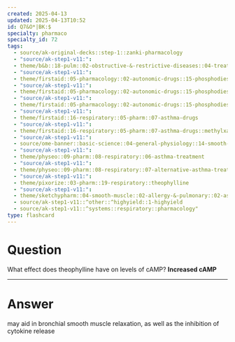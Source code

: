 ```yaml
---
created: 2025-04-13
updated: 2025-04-13T10:52
id: Q7&O*|BK:$
specialty: pharmaco
specialty_id: 72
tags:
  - source/ak-original-decks::step-1::zanki-pharmacology
  - "source/ak-step1-v11:": 
  - theme/b&b::18-pulm::02-obstructive-&-restrictive-diseases::04-treatment-of-copd-&-asthma
  - "source/ak-step1-v11:": 
  - theme/firstaid::05-pharmacology::02-autonomic-drugs::15-phosphodiesterase-inhibitors
  - "source/ak-step1-v11:": 
  - theme/firstaid::05-pharmacology::02-autonomic-drugs::15-phosphodiesterase-inhibitors::methylxanthines
  - "source/ak-step1-v11:": 
  - theme/firstaid::05-pharmacology::02-autonomic-drugs::15-phosphodiesterase-inhibitors::methylxanthines::theophylline
  - "source/ak-step1-v11:": 
  - theme/firstaid::16-respiratory::05-pharm::07-asthma-drugs
  - "source/ak-step1-v11:": 
  - theme/firstaid::16-respiratory::05-pharm::07-asthma-drugs::methylxanthines
  - "source/ak-step1-v11:": 
  - source/ome-banner::basic-science::04-general-physiology::14-smooth-muscle
  - "source/ak-step1-v11:": 
  - theme/physeo::09-pharm::08-respiratory::06-asthma-treatment
  - "source/ak-step1-v11:": 
  - theme/physeo::09-pharm::08-respiratory::07-alternative-asthma-treatment
  - "source/ak-step1-v11:": 
  - theme/pixorize::03-pharm::19-respiratory::theophylline
  - "source/ak-step1-v11:": 
  - theme/sketchypharm::04-smooth-muscle::02-allergy-&-pulmonary::02-asthma-therapy
  - source/ak-step1-v11::^other::^highyield::1-highyield
  - source/ak-step1-v11::^systems::respiratory::pharmacology"
type: flashcard
---
```


# Question
What effect does theophylline have on levels of cAMP?    **Increased cAMP**

---

# Answer
may aid in bronchial smooth muscle relaxation, as well as the inhibition of cytokine release